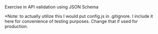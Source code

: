Exercise in API validation using JSON Schema

*Note: to actually utilize this I would put config.js in .gitignore.  I include it here for convenience of testing purposes.  Change that if used for production.